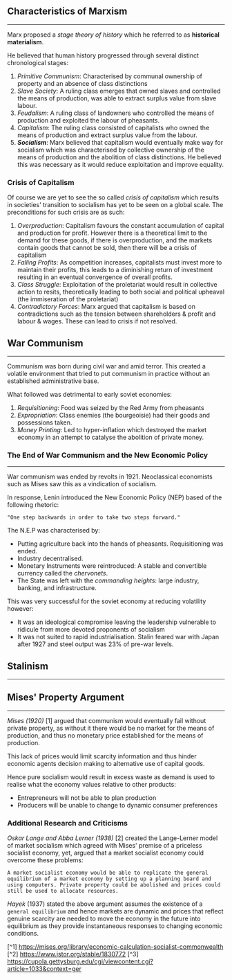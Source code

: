 ## Characteristics of Marxism
---
Marx proposed a *stage theory of history* which he referred to as **historical materialism**. 

He believed that human history progressed through several distinct chronological stages: 
1. *Primitive Communism*: Characterised by communal ownership of property and an absence of class distinctions
2. *Slave Society*: A ruling class emerges that owned slaves and controlled the means of production, was able to extract surplus value from slave labour. 
3. *Feudalism*: A ruling class of landowners who controlled the means of production and exploited the labour of pheasants.
4. *Capitalism*: The ruling class consisted of capitalists who owned the means of production and extract surplus value from the labour. 
5. ***Socialism***: Marx believed that capitalism would eventually make way for socialism which was characterised by collective ownership of the means of production and the abolition of class distinctions. He believed this was necessary as it would reduce exploitation and improve equality.

### Crisis of Capitalism

Of course we are yet to see the so called *crisis of capitalism* which results in societies' transition to socialism has yet to be seen on a global scale. The preconditions for such crisis are as such: 
1. *Overproduction*: Capitalism favours the constant accumulation of capital and production for profit. However there is a theoretical limit to the demand for these goods, if there is overproduction, and the markets contain goods that cannot be sold, then there will be a crisis of capitalism
2. *Falling Profits*: As competition increases, capitalists must invest more to maintain their profits, this leads to a diminishing return of investment resulting in an eventual convergence of overall profits.
3. *Class Struggle*: Exploitation of the proletariat would result in collective action to resits, theoretically leading to both social and political upheaval (the immiseration of the proletariat)
4. *Contradictory Forces*: Marx argued that capitalism is based on contradictions such as the tension between shareholders & profit and labour & wages. These can lead to crisis if not resolved. 

## War Communism
--- 
Communism was born during civil war and amid terror. This created a volatile environment that tried to put communism in practice without an established administrative base. 

What followed was detrimental to early soviet economies: 
1. *Requisitioning*: Food was seized by the Red Army from pheasants
2. *Expropriation*: Class enemies (the bourgeoisie) had their goods and possessions taken.
3. *Money Printing*: Led to hyper-inflation which destroyed the market economy in an attempt to catalyse the abolition of private money. 

### The End of War Communism and the New Economic Policy
---
War communism was ended by revolts in 1921. Neoclassical economists such as Mises saw this as a vindication of socialism. 

In response, Lenin introduced the New Economic Policy (NEP) based of the following rhetoric:

	"One step backwards in order to take two steps forward."

The N.E.P was characterised by: 
- Putting agriculture back into the hands of pheasants. Requisitioning was ended.
- Industry decentralised.
- Monetary Instruments were reintroduced: A stable and convertible currency called the *chervonets*.
- The State was left with the *commanding heights*: large industry, banking, and infrastructure.

This was very successful for the soviet economy at reducing volatility however: 
- It was an ideological compromise leaving the leadership vulnerable to ridicule from more devoted proponents of socialism
- It was not suited to rapid industrialisation. Stalin feared war with Japan after 1927 and steel output was 23% of pre-war levels.

## Stalinism
---




## Mises' Property Argument
---
*Mises (1920)* [1] argued that communism would eventually fail without private property, as without it there would be no market for the means of production, and thus no monetary price established for the means of production.

This lack of prices would limit scarcity information and thus hinder economic agents decision making to alternative use of capital goods. 

Hence pure socialism would result in excess waste as demand is used to realise what the economy values relative to other products: 
- Entrepreneurs will not be able to plan production
- Producers will be unable to change to dynamic consumer preferences 
### Additional Research and Criticisms
*Oskar Lange and Abba Lerner (1938)* [2] created the Lange-Lerner model of market socialism which agreed with Mises' premise of a priceless socialist economy, yet, argued that a market socialist economy could overcome these problems: 

	A market socialist economy would be able to replicate the general equilibrium of a market economy by setting up a planning board and using computers. Private property could be abolished and prices could still be used to allocate resources. 
	
*Hayek* (1937) stated the above argument assumes the existence of a `general equilibrium` and hence markets are dynamic and prices that reflect genuine scarcity are needed to move the economy in the future into equilibrium as they provide instantaneous responses to changing economic conditions. 

[^1] https://mises.org/library/economic-calculation-socialist-commonwealth
[^2] https://www.jstor.org/stable/1830772
[^3] https://cupola.gettysburg.edu/cgi/viewcontent.cgi?article=1033&context=ger
